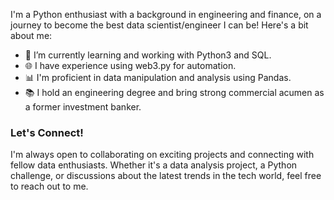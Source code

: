 I'm a Python enthusiast with a background in engineering and finance, on a journey to become the best data scientist/engineer I can be! Here's a bit about me:

- 🔭 I’m currently learning and working with Python3 and SQL.
- 🌐 I have experience using web3.py for automation.
- 📊 I'm proficient in data manipulation and analysis using Pandas.
- 📚 I hold an engineering degree and bring strong commercial acumen as a former investment banker.

### Let's Connect!

I'm always open to collaborating on exciting projects and connecting with fellow data enthusiasts. Whether it's a data analysis project, a Python challenge, or discussions about the latest trends in the tech world, feel free to reach out to me.

<!---
at217/at217 is a ✨ special ✨ repository because its `README.md` (this file) appears on your GitHub profile.
You can click the Preview link to take a look at your changes.
--->
